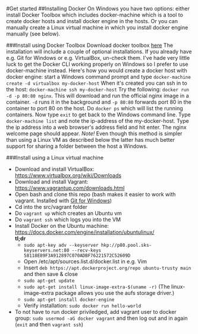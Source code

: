 #Get started
##Installing Docker
On Windows you have two options: either install Docker Toolbox which includes docker-machine which is a tool to create docker hosts and install docker engine in the hosts. Or you can manually create a Linux virtual machine in which you install docker engine manually (see below).

###Install using Docker Toolbox
Download docker toolbox [here](https://www.docker.com/docker-toolbox)
The installation will include a couple of optional installations. If you already have e.g. Git for Windows or e.g. VirtualBox, un-check them.
I've hade very little luck to get the Docker CLI working properly on Windows so I prefer to use docker-machine instead.
Here's how you would create a docker host with docker engine: start a Windows command prompt and type `docker-machine create -d virtualbox my-docker-host`
When it's created you can ssh in to the host: `docker-machine ssh my-docker-host`
Try the following: `docker run -d -p 80:80 nginx`. This will download and run the official nginx image in a container. `-d` runs it in the background and `-p 80:80` forwards port 80 in the container to port 80 on the host. Do `docker ps` which will list the running containers.
Now type `exit` to get back to the Windows command line. Type `docker-machine list` and note the ip-address of the my-docker-host. Type the ip address into a web browser's address field and hit enter. The nginx welcome page should appear.
*Note!* Even though this method is simpler than using a Linux VM as described below the latter has much better support for sharing a folder between the host a Windows.

###Install using a Linux virtual machine
* Download and install VirtualBox: https://www.virtualbox.org/wiki/Downloads
* Download and install Vagrant: https://www.vagrantup.com/downloads.html
* Open bash and clone this repo (bash makes it easier to work with vagrant. Installed with [Git for Windows](https://git-for-windows.github.io/))
* Cd into the src/vagrant folder
* Do `vagrant up` which creates an Ubuntu vm 
* Do `vagrant ssh` which logs you into the VM
* Install Docker on the Ubuntu machine: https://docs.docker.com/engine/installation/ubuntulinux/<br/>
  **tl;dr**
  * `sudo apt-key adv --keyserver hkp://p80.pool.sks-keyservers.net:80 --recv-keys 58118E89F3A912897C070ADBF76221572C52609D`
  * Open /etc/apt/sources.list.d/docker.list in e.g. Vim
  * Insert `deb https://apt.dockerproject.org/repo ubuntu-trusty main` and then save & close
  * `sudo apt-get update`
  * `sudo apt-get install linux-image-extra-$(uname -r)` (The linux-image-extra package allows you use the aufs storage driver.)
  * `sudo apt-get install docker-engine`
  * Verify installation: `sudo docker run hello-world`
* To not have to run docker priviledged, add vagrant user to docker group: `sudo usermod -aG docker vagrant` and then log out and in again (`exit` and then `vagrant ssh`)
